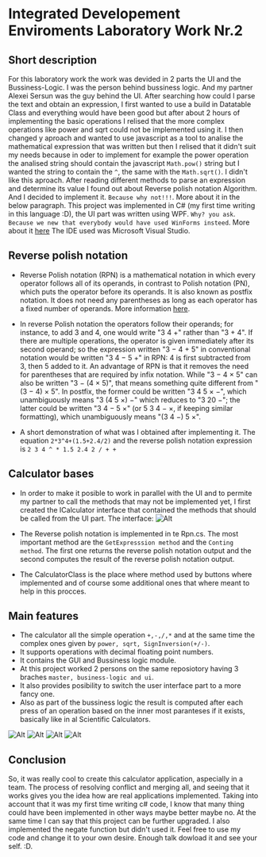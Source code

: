 # Integrated Developement Enviroments Laboratory Work Nr.2
## Short description

For this laboratory work the work was devided in 2 parts the UI and the Bussiness-Logic. I was the person behind bussiness logic. And my partner Alexei Sersun was the guy behind the UI.
After searching how could I parse the text and obtain an expression, I first wanted to use a build in Datatable Class and everything would have been good but after about 2 hours of implementing the basic operations I relised that the more complex operations like power and sqrt could not be implemented using it. I then changed y aproach and wanted to use javascript as a tool to analise the mathematical expression that was written but then I relised that it didn't suit my needs because in oder to implement for example the power operation the analised string should contain the javascript ```Math.pow()``` string but I wanted the string to contain the ```^```, the same with the ```Math.sqrt()```. I didn't like this aproach. After reading different methods to parse an expression and determine its value I found out about Reverse polish notation Algorithm. And I decided to implement it. ```Because why not!!!```. More about it in the below paragraph. This project was implemented in C# (my first time writing in this language :D), the UI part was written using WPF. ```Why? you ask```. ```Because we new that everybody would have used WinForms insteed```. More about it [here](https://msdn.microsoft.com/en-us/library/ms754130(v=vs.110).aspx) The IDE used was Microsoft Visual Studio.

## Reverse polish notation

- Reverse Polish notation (RPN) is a mathematical notation in which every operator follows all of its operands, in contrast to Polish notation (PN), which puts the operator before its operands. It is also known as postfix notation. It does not need any parentheses as long as each operator has a fixed number of operands. More information [here](https://en.wikipedia.org/wiki/Reverse_Polish_notation).

- In reverse Polish notation the operators follow their operands; for instance, to add 3 and 4, one would write "3 4 +" rather than "3 + 4". If there are multiple operations, the operator is given immediately after its second operand; so the expression written "3 − 4 + 5" in conventional notation would be written "3 4 − 5 +" in RPN: 4 is first subtracted from 3, then 5 added to it. An advantage of RPN is that it removes the need for parentheses that are required by infix notation. While "3 − 4 × 5" can also be written "3 − (4 × 5)", that means something quite different from "(3 − 4) × 5". In postfix, the former could be written "3 4 5 × −", which unambiguously means "3 (4 5 ×) −" which reduces to "3 20 −"; the latter could be written "3 4 − 5 ×" (or 5 3 4 − ×, if keeping similar formatting), which unambiguously means "(3 4 −) 5 ×".

- A short demonstration of what was I obtained after implementing it. The equation 
``` 2*3^4+(1.5+2.4/2) ``` and the reverse polish notation expression is ``` 2 3 4 ^ * 1.5 2.4 2 / + + ```

## Calculator bases

- In order to make it posible to work in parallel with the UI and to permite my partner to call the methods that may not be implemented yet, I first created the ICalculator interface that contained the methods that should be called from the UI part.
The interface:
![Alt](images/image1.png)

- The Reverse polish notation is implemented in te Rpn.cs. The most important method are the ```GetExpresssion method```  and the ```Conting method```. The first one returns the reverse polish notation output and the second computes the result of the reverse polish notation output.

- The CalculatorClass is the place where method used by buttons where implemented and of course some additional ones that where meant to help in this procces.

## Main features

- The calculator all the simple operation ```+,-,/,*``` and at the same time the complex ones given by ```power, sqrt, SignInversion(+/-)```.
- It supports operations with decimal floating point numbers.
- It contains the GUI and Bussiness logic module.
- At this project worked 2 persons on the same reposiotory having 3 braches ```master, business-logic and ui```.
- It also provides posibility to switch the user interface part to a more fancy one.
- Also as part of the bussiness logic the result is computed after each press of an operation based on the inner most paranteses if it exists, basically like in al Scientific Calculators.

![Alt](images/image2.png)
![Alt](images/image3.png)
![Alt](images/image4.png)
![Alt](images/image5.png)

## Conclusion
So, it was really cool to create this calculator application, aspecially in a team. The process of resolving conflict and merging all, and seeing that it works gives you the idea how are real applications implemented. Taking into account that it was my first time writing c# code, I know that many thing could have been implemented in other ways maybe better maybe no. At the same time I can say that this project can be further upgraded. I also implemented the negate function but didn't used it. Feel free to use my code and change it to your own desire. Enough talk dowload it and see your self. :D.

